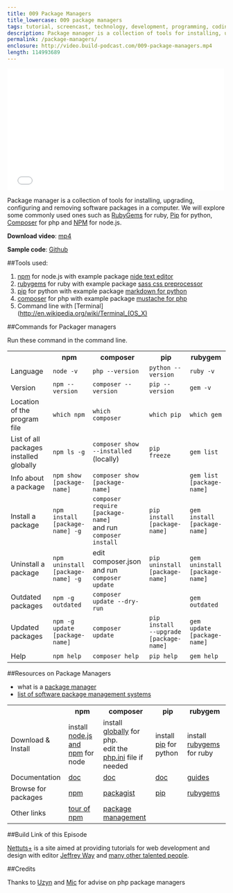 ```yaml
---
title: 009 Package Managers
title_lowercase: 009 package managers
tags: tutorial, screencast, technology, development, programming, coding, package, managers, dependencies, npm, nodes, pip, python, rubygems, ruby, composer, php
description: Package manager is a collection of tools for installing, upgrading, configuring and removing software packages in a computer. We will explore some commonly used ones such as RubyGems for ruby, Pip for python, Composer for php and NPM for NodeJS.
permalink: /package-managers/
enclosure: http://video.build-podcast.com/009-package-managers.mp4
length: 114993689
---
```


<div id="video"><iframe src="//player.vimeo.com/video/46877604" width="500" height="281" frameborder="0" webkitallowfullscreen mozallowfullscreen allowfullscreen></iframe></div>

Package manager is a collection of tools for installing, upgrading, configuring and removing software packages in a computer. We will explore some commonly used ones such as [RubyGems](http://rubygems.org/) for ruby, [Pip](http://pypi.python.org/pypi/pip/) for python, [Composer](http://getcomposer.org/) for php and [NPM](http://npmjs.org/) for node.js.

<p><strong>Download video</strong>: <a href="http://video.build-podcast.com/009-package-managers.mp4" download="build-podcast-009-package-managers.mp4">mp4</a></p>

**Sample code**: [Github](https://github.com/sayanee/build-podcast/tree/master/009-package-managers)

##Tools used:

1. [npm](http://npmjs.org/) for node.js with example package [nide text editor](http://coreh.github.com/nide/)
1. [rubygems](http://rubygems.org/) for ruby with example package [sass css preprocessor](http://sass-lang.com/)
1. [pip](http://pypi.python.org/pypi/pip/) for python with example package [markdown for python](http://packages.python.org/Markdown/install.html)
1. [composer](http://getcomposer.org/) for php with example package [mustache for php](https://github.com/bobthecow/mustache.php)
2. Command line with [Terminal](http://en.wikipedia.org/wiki/Terminal_(OS_X)

##Commands for Packager managers

Run these command in the command line.

<table>
  <tr>
    <th></th>
    <th>npm</th>
    <th>composer</th>
    <th>pip</th>
    <th>rubygem</th>
  </tr>
  <tr>
    <td>Language</td>
    <td><code>node -v</code></td>
    <td><code>php --version</code></td>
    <td><code>python --version</code></td>
    <td><code>ruby -v</code></td>
  </tr>
  <tr>
    <td>Version</td>
    <td><code>npm --version</code></td>
    <td><code>composer --version</code></td>
    <td><code>pip --version</code></td>
    <td><code>gem -v</code></td>
  </tr>
  <tr>
    <td>Location of the program file</td>
    <td><code>which npm</code></td>
    <td><code>which composer</code></td>
    <td><code>which pip</code></td>
    <td><code>which gem</code></td>
  </tr>
  <tr>
    <td>List of all packages installed globally</td>
    <td><code>npm ls -g</code></td>
    <td><code>composer show <br>--installed</code> (locally)</td>
    <td><code>pip freeze</code></td>
    <td><code>gem list</code></td>
  </tr>
  <tr>
    <td>Info about a package</td>
    <td><code>npm show <br>[package-name]</code></td>
    <td><code>composer show <br>[package-name]</code></td>
    <td><code></code></td>
    <td><code>gem list <br>[package-name]</code></td>
  </tr>
  <tr>
    <td>Install a package</td>
    <td><code>npm install <br>[package-name] -g</code></td>
    <td><code>composer require <br>[package-name]</code> <br>and run <code>composer install</code></td>
    <td><code>pip install<br>[package-name]</code></td>
    <td><code>gem install <br>[package-name]</code></td>
  </tr>
  <tr>
    <td>Uninstall a package</td>
    <td><code>npm uninstall <br>[package-name] -g</code></td>
    <td>edit composer.json <br>and run <code>composer update</code></td>
    <td><code>pip uninstall<br>[package-name]</code></td>
    <td><code>gem uninstall<br>[package-name]</code></td>
  </tr>
  <tr>
    <td>Outdated packages</td>
    <td><code>npm -g outdated</code></td>
    <td><code>composer update --dry-run</code></td>
    <td><code></code></td>
    <td><code>gem outdated</code></td>
  </tr>
  <tr>
    <td>Updated packages</td>
    <td><code>npm -g update <br>[package-name]</code></td>
    <td><code>composer update</code></td>
    <td><code>pip install<br>--upgrade [package-name]</code></td>
    <td><code>gem update <br>[package-name]</code></td>
  </tr>
  <tr>
    <td>Help</td>
    <td><code>npm help</td>
    <td><code>composer help</code></td>
    <td><code>pip help</code></td>
    <td><code>gem help</code></td>
  </tr>
</table>

##Resources on Package Managers

- what is a [package manager](http://en.wikipedia.org/wiki/Package_manager)
- [list of software package management systems](http://en.wikipedia.org/wiki/List_of_software_package_management_systems)

<table>
  <tr>
    <th></th>
    <th>npm</th>
    <th>composer</th>
    <th>pip</th>
    <th>rubygem</th>
  </tr>
  <tr>
    <td>Download & Install</td>
    <td>install <a href="http://nodejs.org/#download">node.js and npm</a> for node</td>
    <td>install <a href="https://github.com/composer/composer#global-installation-of-composer-manual">globally</a> for php. <br>edit the <a href="http://stackoverflow.com/questions/9343151/where-is-php-ini-in-mac-os-x-lion-thought-it-was-in-usr-local-php5-lib">php.ini</a> file if needed</td>
    <td>install <a href="http://pypi.python.org/pypi/pip/#downloads">pip</a> for python</td>
    <td>install <a href="http://rubygems.org/pages/download/">rubygems</a> for ruby</td>
  </tr>
  <tr>
    <td>Documentation</td>
    <td><a href="https://npmjs.org/doc/">doc</a></td>
    <td><a href="http://getcomposer.org/doc/">doc</a></td>
    <td><a href="http://pypi.python.org/pypi/pip/">doc</a></td>
    <td><a href="http://guides.rubygems.org/">guides</a></td>
  </tr>
  <tr>
    <td>Browse for packages</td>
    <td><a href="http://nodejs.org/api/">npm</a></td>
    <td><a href="http://packagist.org/packages/">packagist</a></td>
    <td><a href="http://pypi.python.org/pypi?%3Aaction=index">pip</a></td>
    <td><a href="http://rubygems.org/gems">rubygems</a></td>
  </tr>
  <tr>
    <td>Other links</td>
    <td><a href="http://tobyho.com/2012/02/09/tour-of-npm/">tour of npm</a></td>
    <td><a href="http://net.tutsplus.com/tutorials/php/easy-package-management-with-composer/">package management</a></td>
    <td></td>
    <td></td>
  </tr>
</table>


##Build Link of this Episode

[Nettuts+](http://net.tutsplus.com/) is a site aimed at providing tutorials for web development and design with editor [Jeffrey Way](jeffrey_way) and [many other talented people](http://net.tutsplus.com/meet-the-staff/).

##Credits

Thanks to [Uzyn](http://twitter.com/uzyn) and [Mic](http://twitter.com/coderkungfu) for advise on php package managers
